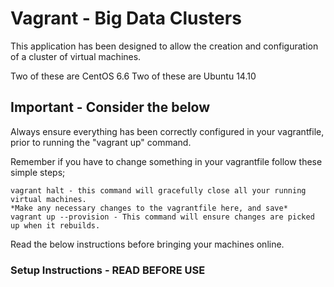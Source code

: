 # Vagrant - Big Data Clusters
This application has been designed to allow the creation and configuration of a cluster of virtual machines.

Two of these are CentOS 6.6
Two of these are Ubuntu 14.10

## Important - Consider the below
Always ensure everything has been correctly configured in your vagrantfile, prior to running the "vagrant up" command.

Remember if you have to change something in your vagrantfile follow these simple steps;

```
vagrant halt - this command will gracefully close all your running virtual machines.
*Make any necessary changes to the vagrantfile here, and save*
vagrant up --provision - This command will ensure changes are picked up when it rebuilds.
```

Read the below instructions before bringing your machines online.

### Setup Instructions - READ BEFORE USE

